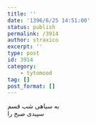 ```yaml
---
title: ''
date: '1396/6/25 14:51:00'
status: publish
permalink: /3914
author: straxico
excerpt: ''
type: post
id: 3914
category:
    - tytomood
tag: []
post_format: []
---
```

به سیاهی شب قسم  
سپیدی صبح را